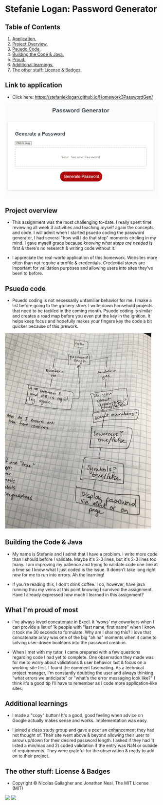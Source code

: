 # Stefanie Logan: Password Generator

## Table of Contents
1. [ Application. ](#application)
2. [ Project Overview. ](#overview)
3. [ Psuedo Code. ](#psuedo)
4. [ Building the Code & Java. ](#code)
5. [ Proud. ](#proud)
6. [ Additional learnings. ](#learnings)
7. [ The other stuff: License & Badges. ](#streetcred)


<a name="application"></a>
## Link to application

* Click here: https://stefanieklogan.github.io/Homework3PasswordGen/

![Homepage image](https://github.com/stefanieklogan/Homework3PasswordGen/blob/main/images/password_homepage.JPG)

<a name="overview"></a>
## Project overview

* This assignment was the most challenging to-date. I really spent time reviewing all week 3 activities and teaching myself again the concepts and code. I will admit when I started psuedo coding the password generator, I had several "how will I do that step" moments circling in my mind. I gave myself grace because *knowing what steps are needed* is first & there's no research & writing code without it.

* I appreciate the real-world application of this homework. Websites more often than not require a profile & credentials. Credential stores are important for validation purposes and allowing users into sites they've been to before.

<a name="psuedo"></a>
## Psuedo code

* Psuedo coding is not necessarily unfamiliar behavior for me. I make a list before going to the grocery store. I write down household projects that need to be tackled in the coming month. Psuedo coding is similar and creates a road map before you even put the key in the ignition. It helps keep focus and hopefully makes your fingers key the code a bit quicker because of this prework.

![Psuedo image](https://github.com/stefanieklogan/Homework3PasswordGen/blob/main/images/psuedo.jpg)

<a name="code"></a>
## Building the Code & Java

* My name is Stefanie and I admit that I have a problem. I write more code than I should before I validate. Maybe it's 2-3 lines, but it's 2-3 lines too many. I am improving my patience and trying to validate code one line at a time so I know what I just coded is the issue. It doesn't take long right now for me to run into errors. Ah the learning!

* If you're reading this, I don't drink coffee. I do, however, have java running thru my veins at this point knowing I survived the assignment. Have I already expressed how much I learned in this assignment?

<a name="proud"></a>
## What I'm proud of most

* I've always loved concatenate in Excel. It 'wows' my coworkers when I can provide a list of 1k people with "last name, first name" when I know it took me 30 seconds to formulate. Why am I sharing this? I love that concatenate array was one of the big "ah ha" moments when it came to solving user-driven booleans into the password creation.

* When I met with my tutor, I came prepared with a few questions regarding code I had yet to complete. One observation they made was for me to worry about validations & user behavior last & focus on a working site first. I found the comment fascinating. As a technical project manager, I'm constantly doubting the user and always thinking "what errors we anticipate" or "what's the error messaging look like?" I think it's a good tip I'll have to remember as I code more application-like sites.

<a name="learnings"></a>
## Additional learnings

* I made a "copy" button! It's a good, good feeling when advice on Google actually makes sense and works. Implementation was easy.

* I joined a class study group and gave a peer an enhancement they had not thought of. Their site went above & beyond allowing their user to arrow up/down for their desired password length. I asked if they had 1) listed a min/max and 2) coded validation if the entry was NaN or outside of requirements. They were grateful for the observation & ready to add on to their project.


<a name="streetcred"></a>
## The other stuff: License & Badges

* Copyright © Nicolas Gallagher and Jonathan Neal, The MIT License (MIT)

<img src="https://img.shields.io/badge/html5%20-%23E34F26.svg?&style=for-the-badge&logo=html5&logoColor=white"/>

<img src="https://img.shields.io/badge/css3%20-%231572B6.svg?&style=for-the-badge&logo=css3&logoColor=white"/>
